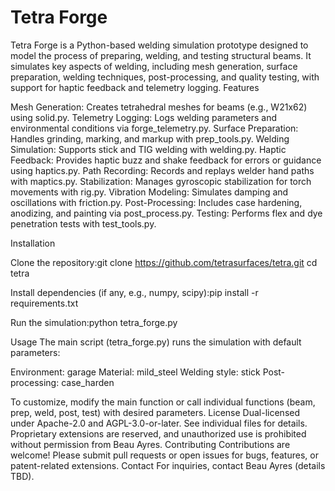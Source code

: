 # Tetra Forge
Tetra Forge is a Python-based welding simulation prototype designed to model the process of preparing, welding, and testing structural beams. It simulates key aspects of welding, including mesh generation, surface preparation, welding techniques, post-processing, and quality testing, with support for haptic feedback and telemetry logging.
Features

Mesh Generation: Creates tetrahedral meshes for beams (e.g., W21x62) using solid.py.
Telemetry Logging: Logs welding parameters and environmental conditions via forge_telemetry.py.
Surface Preparation: Handles grinding, marking, and markup with prep_tools.py.
Welding Simulation: Supports stick and TIG welding with welding.py.
Haptic Feedback: Provides haptic buzz and shake feedback for errors or guidance using haptics.py.
Path Recording: Records and replays welder hand paths with maptics.py.
Stabilization: Manages gyroscopic stabilization for torch movements with rig.py.
Vibration Modeling: Simulates damping and oscillations with friction.py.
Post-Processing: Includes case hardening, anodizing, and painting via post_process.py.
Testing: Performs flex and dye penetration tests with test_tools.py.

Installation

Clone the repository:git clone https://github.com/tetrasurfaces/tetra.git
cd tetra


Install dependencies (if any, e.g., numpy, scipy):pip install -r requirements.txt


Run the simulation:python tetra_forge.py



Usage
The main script (tetra_forge.py) runs the simulation with default parameters:

Environment: garage
Material: mild_steel
Welding style: stick
Post-processing: case_harden

To customize, modify the main function or call individual functions (beam, prep, weld, post, test) with desired parameters.
License
Dual-licensed under Apache-2.0 and AGPL-3.0-or-later. See individual files for details. Proprietary extensions are reserved, and unauthorized use is prohibited without permission from Beau Ayres.
Contributing
Contributions are welcome! Please submit pull requests or open issues for bugs, features, or patent-related extensions.
Contact
For inquiries, contact Beau Ayres (details TBD).
